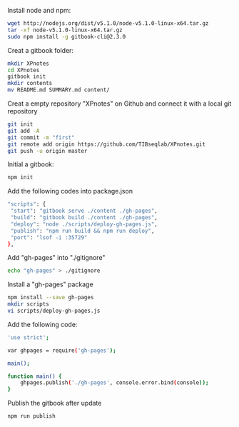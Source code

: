 Install node and npm:
```bash
wget http://nodejs.org/dist/v5.1.0/node-v5.1.0-linux-x64.tar.gz
tar -xf node-v5.1.0-linux-x64.tar.gz
sudo npm install -g gitbook-cli@2.3.0
```

Creat a gitbook folder:
```bash
mkdir XPnotes
cd XPnotes
gitbook init
mkdir contents
mv README.md SUMMARY.md content/
```

Creat a empty repository "XPnotes" on Github and connect it with a local git repository 
```bash
git init
git add -A
git commit -m "first"
git remote add origin https://github.com/TIBseqlab/XPnotes.git
git push -u origin master
```

Initial a gitbook:
```bash
npm init
```

Add the following codes into package.json
```bash
"scripts": {
 "start": "gitbook serve ./content ./gh-pages",
 "build": "gitbook build ./content ./gh-pages",
 "deploy": "node ./scripts/deploy-gh-pages.js",
 "publish": "npm run build && npm run deploy",
 "port": "lsof -i :35729"
},
```

Add "gh-pages" into "./gitignore" 
```bash
echo "gh-pages" > ./gitignore
```

Install a "gh-pages" package
```bash
npm install --save gh-pages
mkdir scripts
vi scripts/deploy-gh-pages.js 
```

Add the following code:
```bash
'use strict';

var ghpages = require('gh-pages');

main();

function main() {
    ghpages.publish('./gh-pages', console.error.bind(console));
}
```

Publish the gitbook after update
```bash
npm run publish
```

